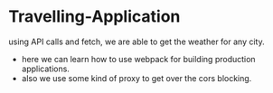 # Travelling-Application
using API calls and fetch, we are able to get the weather for any city.
- here we can learn how to use webpack for building production applications.
- also we use some kind of proxy to get over the cors blocking.
